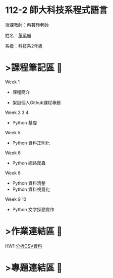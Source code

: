 # 112-2 師大科技系程式語言
授課教師：[蔡芸琤老師](https://github.com/pecu)

姓名：[董承翰](https://chenhan0301.github.io/Myweb/)

系級：科技系2年級
# >課程筆記區 :blue_book: 

Week 1
- 課程簡介

- 架設個人Github課程專題

Week 2 3 4
- Python 基礎 

Week 5
- Python 資料正則化

Week 6
- Python 網路爬蟲

Week 8
- Python 資料清整
- Python 資料視覺化

Week 9 10
- Python 文字探勘實作  

# >作業連結區 :book: 

HW1:[分析CSV資料](https://github.com/chenhan0301/program-language/blob/main/rank.ipynb)



# >專題連結區 :open_file_folder: 

